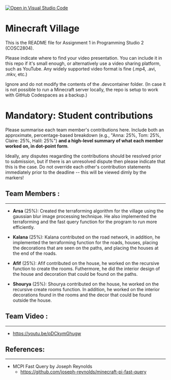 [![Open in Visual Studio Code](https://classroom.github.com/assets/open-in-vscode-c66648af7eb3fe8bc4f294546bfd86ef473780cde1dea487d3c4ff354943c9ae.svg)](https://classroom.github.com/online_ide?assignment_repo_id=8376505&assignment_repo_type=AssignmentRepo)
# Minecraft Village
This is the README file for Assignment 1 in Programming Studio 2 (COSC2804).

Please indicate where to find your video presentation. You can include it in this repo if it's small enough, or alternatively use a video sharing platform, such as YouTube. Any widely supported video format is fine (.mp4, .avi, .mkv, etc.)

Ignore and do not modify the contents of the .devcontainer folder. (In case it is not possible to run a Minecraft server locally, the repo is setup to work with GitHub Codespaces as a backup.)

# Mandatory: Student contributions
Please summarise each team member's contributions here. Include both an approximate, percentage-based breakdown (e.g., "Anna: 25%, Tom: 25%, Claire: 25%, Halil: 25%") **and a high-level summary of what each member worked on, in dot-point form**.

Ideally, any disputes reagarding the contributions should be resolved prior to submission, but if there is an unresolved dispute then please indicate that this is the case. Do not override each other's contribution statements immediately prior to the deadline -- this will be viewed dimly by the markers!

## Team Members :
***
* **Arsa** (25%): Created the terraforming algorithm for the village using the gaussian blur image processing technique. He also implemented the terraforming and the fast query function for the program to run more efficiently.

* **Kalana** (25%): Kalana contributed on the road network, in addition, he implemented the terraforming function for the roads, houses, placing the decorations that are seen on the paths, and placing the houses at the end of the roads.

* **Afif** (25%): Afif contributed on the house, he worked on the recursive function to create the rooms. Futhermore, he did the interior design of the house and decoration that could be found on the paths.

* **Shourya** (25%): Shourya contributed on the house, he worked on the recursive create rooms function. In addition, he worked on the interior decorations found in the rooms and the decor that could be found outside the house.

## **Team Video** :
***
* https://youtu.be/pDCkymGhugw
## **References**:
***
* MCPI Fast Query by Joseph Reynolds
    * https://github.com/joseph-reynolds/minecraft-pi-fast-query
